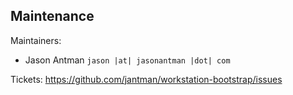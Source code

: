 ## Maintenance

Maintainers:
  - Jason Antman `jason |at| jasonantman |dot| com`

Tickets: https://github.com/jantman/workstation-bootstrap/issues

